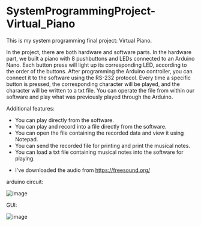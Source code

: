 # SystemProgrammingProject-Virtual_Piano
This is my system programming final project: Virtual Piano.

In the project, there are both hardware and software parts. 
In the hardware part, we built a piano with 8 pushbuttons and LEDs connected to an Arduino Nano. 
Each button press will light up its corresponding LED, according to the order of the buttons.
After programming the Arduino controller, you can connect it to the software using the RS-232 protocol. 
Every time a specific button is pressed, the corresponding character will be played, and the character will be written to a txt file.
You can operate the file from within our software and play what was previously played through the Arduino.

Additional features:
- You can play directly from the software.
- You can play and record into a file directly from the software.
- You can open the file containing the recorded data and view it using Notepad.
- You can send the recorded file for printing and print the musical notes.
- You can load a txt file containing musical notes into the software for playing.

* I've downloaded the audio from https://freesound.org/ 


arduino circuit:

![image](https://github.com/EdenTzuberi/SystemProgrammingProject-Virtual_Piano/assets/78656006/02cf0ab0-8059-4c85-8fbc-642bc5fe8fc1)

GUI:

![image](https://github.com/EdenTzuberi/SystemProgrammingProject-Virtual_Piano/assets/78656006/69e191a3-1793-40a4-8acf-09815a06a35d)

